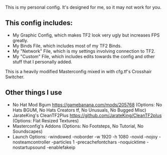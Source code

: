 This is my personal config. It's designed for me, so it may not work for you.

## This config includes:
-  My Graphic Config, which makes TF2 look very ugly but increases FPS greatly.
-  My Binds File, which includes most of my TF2 Binds.
-  My "Network" File, which is my settings involving connection to TF2.
-  My "Custom" File, which includes edits towards the config and other stuff that I personally added.
	
This is a heavily modified Masterconfig mixed in with cfg.tf's Crosshair Switcher.

## Other things I use

- No Hat Mod Bgum https://gamebanana.com/mods/205768 (Options: No Hats BGUM, No Hats Creators tf, No Unusuals, No Bugged Misc)
- JarateKing's CleanTF2Plus https://github.com/JarateKing/CleanTF2plus (Options: Flat Resized Textures)
- Masterconfig's Addons (Options: No Footsteps, No Tutorial, No Soundscapes)
- Launch Options: -windowed -noborder -w 1920 -h 1080 -novid -nojoy -nosteamcontroller -particles 1 -precachefontchars -noquicktime -nostartupsound -enablefakeip
